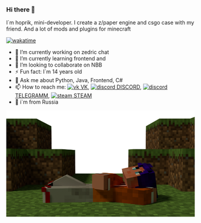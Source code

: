 ### Hi there 👋

I`m hoprik, mini-developer. I create a z/paper engine and csgo case with my friend. And a lot of mods and plugins for minecraft 

[![wakatime](https://wakatime.com/badge/user/dfcbe794-c409-4097-a53e-aedc2d8b21d6.svg)](https://wakatime.com/@Hoprik)

- 🔭 I’m currently working on zedric chat
- 🌱 I’m currently learning frontend and 
- 👯 I’m looking to collaborate on NBB
- ⚡ Fun fact: I`m 14 years old
- 💬 Ask me about Python, Java, Frontend, C#
- 📫 How to reach me: [![vk](https://img.icons8.com/nolan/12/vk-circled.png) VK](https://vk.com/valeramorozov2016), [![discord](https://img.icons8.com/nolan/12/1A6DFF/C822FF/discord-logo.png) DISCORD](https://discordapp.com/users/678545337136447501/), [![discord](https://img.icons8.com/nolan/12/1A6DFF/C822FF/telegram-app.png) TELEGRAMM](https://t.me/hoprik),  [![steam](https://img.icons8.com/nolan/12/1A6DFF/C822FF/steam--v1.png) STEAM](https://steamcommunity.com/id/hoprik/)
- 🚩 i`m from Russia

[![minecraft](https://github.com/hoprik/hoprik/blob/main/hoprikMinecraft.png?raw=true)](https://ru.namemc.com/profile/hopyansky0059.1)
